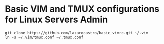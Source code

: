 # Basic VIM and TMUX configurations for Linux Servers Admin

```console
git clone https://github.com/lazarocastro/basic_vimrc.git ~/.vim
ln -s ~/.vim/tmux.conf ~/.tmux.conf
```
